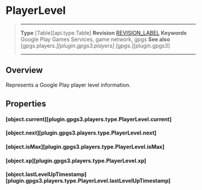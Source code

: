 # PlayerLevel

> --------------------- ------------------------------------------------------------------------------------------
> __Type__              [Table][api.type.Table]
> __Revision__          [REVISION_LABEL](REVISION_URL)
> __Keywords__          Google Play Games Services, game network, gpgs
> __See also__          [gpgs.players.*][plugin.gpgs3.players]
>                       [gpgs.*][plugin.gpgs3]
> --------------------- ------------------------------------------------------------------------------------------

## Overview

Represents a Google Play player level information.

## Properties

#### [object.current][plugin.gpgs3.players.type.PlayerLevel.current]

#### [object.next][plugin.gpgs3.players.type.PlayerLevel.next]

#### [object.isMax][plugin.gpgs3.players.type.PlayerLevel.isMax]

#### [object.xp][plugin.gpgs3.players.type.PlayerLevel.xp]

#### [object.lastLevelUpTimestamp][plugin.gpgs3.players.type.PlayerLevel.lastLevelUpTimestamp]
